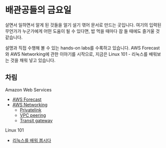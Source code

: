 # 배관공들의 금요일

살면서 일하면서 알게 된 것들을 얼기 설기 엮어 문서로 만드는 곳입니다.
여기의 입력된 무언가가 누군가에게 어떤 도움이 될 수 있다면,
밥 먹을 때마다 잠 들 때에도 즐거울 것 같습니다.

설명과 직접 수행해 볼 수 있는 hands-on labs를 수록하고 있습니다.
AWS Forecast와 AWS Networking에 관한 이야기를 시작으로,
지금은 Linux 101 - 리눅스를 배워보는 것을 채워 넣고 있습니다.

## 차림

Amazon Web Services

- [AWS Forecast](.aws/forecast/)      
- [AWS Networking](./aws/networking/)
  * [Privatelink](./aws/networking/privatelink/)
  * [VPC peering](./aws/networking/vpc-peering/)
  * [Transit gateway](./aws/networking/transit-gateway/)

Linux 101

- [리눅스를 배워 봅시다](./linux/)
